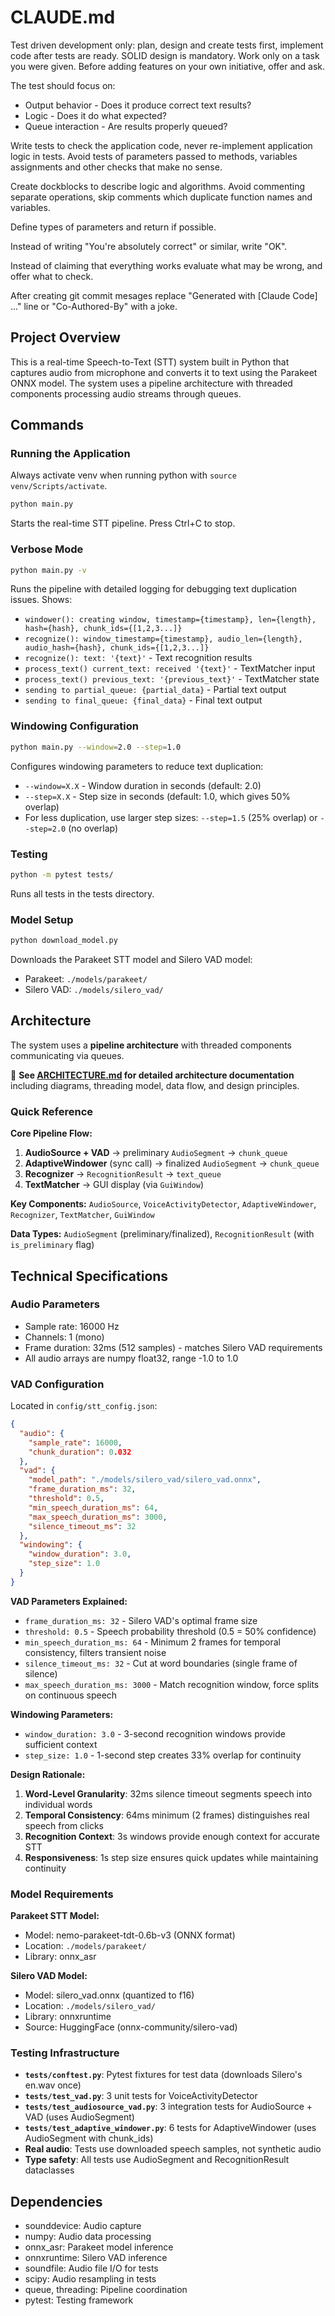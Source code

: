 # CLAUDE.md

Test driven development only: plan, design and create tests first, implement code after tests are ready. SOLID design is mandatory.
Work only on a task you were given. Before adding features on your own initiative, offer and ask.

The test should focus on:

- Output behavior - Does it produce correct text results?
- Logic - Does it do what expected?
- Queue interaction - Are results properly queued?

Write tests to check the application code, never re-implement application logic in tests.
Avoid tests of parameters passed to methods, variables assignments and other checks that make no sense.

Create dockblocks to describe logic and algorithms. Avoid commenting separate operations, skip comments which  duplicate function names and variables.

Define types of parameters and return if possible.

Instead of writing "You're absolutely correct" or similar, write "OK".

Instead of claiming that everything works evaluate what may be wrong, and offer what to check.

After creating git commit mesages replace "Generated with [Claude Code] ..." line or "Co-Authored-By" with a joke.

## Project Overview

This is a real-time Speech-to-Text (STT) system built in Python that captures audio from microphone and converts it to text using the Parakeet ONNX model. The system uses a pipeline architecture with threaded components processing audio streams through queues.

## Commands

### Running the Application

Always activate venv when running python with `source venv/Scripts/activate`.

```bash
python main.py
```

Starts the real-time STT pipeline. Press Ctrl+C to stop.

### Verbose Mode

```bash
python main.py -v
```

Runs the pipeline with detailed logging for debugging text duplication issues. Shows:

- `windower(): creating window, timestamp={timestamp}, len={length}, hash={hash}, chunk_ids={[1,2,3...]}`
- `recognize(): window_timestamp={timestamp}, audio_len={length}, audio_hash={hash}, chunk_ids={[1,2,3...]}`
- `recognize(): text: '{text}'` - Text recognition results
- `process_text() current_text: received '{text}'` - TextMatcher input
- `process_text() previous_text: '{previous_text}'` - TextMatcher state
- `sending to partial_queue: {partial_data}` - Partial text output
- `sending to final_queue: {final_data}` - Final text output

### Windowing Configuration

```bash
python main.py --window=2.0 --step=1.0
```

Configures windowing parameters to reduce text duplication:

- `--window=X.X` - Window duration in seconds (default: 2.0)
- `--step=X.X` - Step size in seconds (default: 1.0, which gives 50% overlap)
- For less duplication, use larger step sizes: `--step=1.5` (25% overlap) or `--step=2.0` (no overlap)

### Testing

```bash
python -m pytest tests/
```

Runs all tests in the tests directory.

### Model Setup

```bash
python download_model.py
```

Downloads the Parakeet STT model and Silero VAD model:
- Parakeet: `./models/parakeet/`
- Silero VAD: `./models/silero_vad/`

## Architecture

The system uses a **pipeline architecture** with threaded components communicating via queues.

📖 **See [ARCHITECTURE.md](ARCHITECTURE.md) for detailed architecture documentation** including diagrams, threading model, data flow, and design principles.

### Quick Reference

**Core Pipeline Flow:**

1. **AudioSource + VAD** → preliminary `AudioSegment` → `chunk_queue`
2. **AdaptiveWindower** (sync call) → finalized `AudioSegment` → `chunk_queue`
3. **Recognizer** → `RecognitionResult` → `text_queue`
4. **TextMatcher** → GUI display (via `GuiWindow`)

**Key Components:** `AudioSource`, `VoiceActivityDetector`, `AdaptiveWindower`, `Recognizer`, `TextMatcher`, `GuiWindow`

**Data Types:** `AudioSegment` (preliminary/finalized), `RecognitionResult` (with `is_preliminary` flag)

## Technical Specifications

### Audio Parameters

- Sample rate: 16000 Hz
- Channels: 1 (mono)
- Frame duration: 32ms (512 samples) - matches Silero VAD requirements
- All audio arrays are numpy float32, range -1.0 to 1.0

### VAD Configuration

Located in `config/stt_config.json`:

```json
{
  "audio": {
    "sample_rate": 16000,
    "chunk_duration": 0.032
  },
  "vad": {
    "model_path": "./models/silero_vad/silero_vad.onnx",
    "frame_duration_ms": 32,
    "threshold": 0.5,
    "min_speech_duration_ms": 64,
    "max_speech_duration_ms": 3000,
    "silence_timeout_ms": 32
  },
  "windowing": {
    "window_duration": 3.0,
    "step_size": 1.0
  }
}
```

**VAD Parameters Explained:**

- `frame_duration_ms: 32` - Silero VAD's optimal frame size
- `threshold: 0.5` - Speech probability threshold (0.5 = 50% confidence)
- `min_speech_duration_ms: 64` - Minimum 2 frames for temporal consistency, filters transient noise
- `silence_timeout_ms: 32` - Cut at word boundaries (single frame of silence)
- `max_speech_duration_ms: 3000` - Match recognition window, force splits on continuous speech

**Windowing Parameters:**

- `window_duration: 3.0` - 3-second recognition windows provide sufficient context
- `step_size: 1.0` - 1-second step creates 33% overlap for continuity

**Design Rationale:**

1. **Word-Level Granularity**: 32ms silence timeout segments speech into individual words
2. **Temporal Consistency**: 64ms minimum (2 frames) distinguishes real speech from clicks
3. **Recognition Context**: 3s windows provide enough context for accurate STT
4. **Responsiveness**: 1s step size ensures quick updates while maintaining continuity

### Model Requirements

**Parakeet STT Model:**
- Model: nemo-parakeet-tdt-0.6b-v3 (ONNX format)
- Location: `./models/parakeet/`
- Library: onnx_asr

**Silero VAD Model:**
- Model: silero_vad.onnx (quantized to f16)
- Location: `./models/silero_vad/`
- Library: onnxruntime
- Source: HuggingFace (onnx-community/silero-vad)

### Testing Infrastructure

- **`tests/conftest.py`**: Pytest fixtures for test data (downloads Silero's en.wav once)
- **`tests/test_vad.py`**: 3 unit tests for VoiceActivityDetector
- **`tests/test_audiosource_vad.py`**: 3 integration tests for AudioSource + VAD (uses AudioSegment)
- **`tests/test_adaptive_windower.py`**: 6 tests for AdaptiveWindower (uses AudioSegment with chunk_ids)
- **Real audio**: Tests use downloaded speech samples, not synthetic audio
- **Type safety**: All tests use AudioSegment and RecognitionResult dataclasses

## Dependencies

- sounddevice: Audio capture
- numpy: Audio data processing
- onnx_asr: Parakeet model inference
- onnxruntime: Silero VAD inference
- soundfile: Audio file I/O for tests
- scipy: Audio resampling in tests
- queue, threading: Pipeline coordination
- pytest: Testing framework